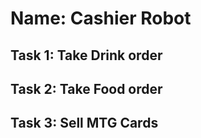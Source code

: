 
# Name: Cashier Robot

## Task 1: Take Drink order

## Task 2: Take Food order

## Task 3: Sell MTG Cards


